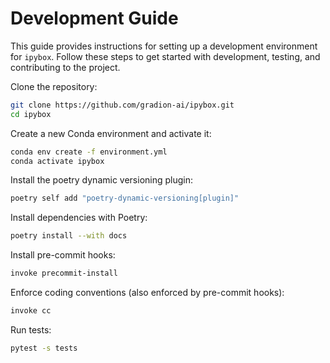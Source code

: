 # Development Guide

This guide provides instructions for setting up a development environment for `ipybox`. Follow these steps to get started with development, testing, and contributing to the project.

Clone the repository:

```bash
git clone https://github.com/gradion-ai/ipybox.git
cd ipybox
```

Create a new Conda environment and activate it:

```bash
conda env create -f environment.yml
conda activate ipybox
```

Install the poetry dynamic versioning plugin:

```bash
poetry self add "poetry-dynamic-versioning[plugin]"
```

Install dependencies with Poetry:

```bash
poetry install --with docs
```

Install pre-commit hooks:

```bash
invoke precommit-install
```

Enforce coding conventions (also enforced by pre-commit hooks):

```bash
invoke cc
```

Run tests:

```bash
pytest -s tests
```
